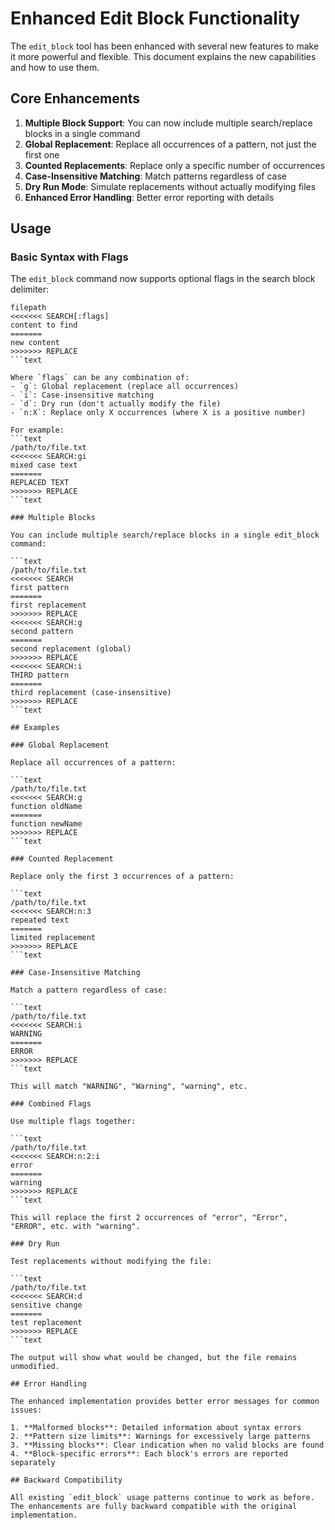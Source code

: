 # Enhanced Edit Block Functionality

The `edit_block` tool has been enhanced with several new features to make it more powerful and flexible. This document explains the new capabilities and how to use them.

## Core Enhancements

1. **Multiple Block Support**: You can now include multiple search/replace blocks in a single command
2. **Global Replacement**: Replace all occurrences of a pattern, not just the first one
3. **Counted Replacements**: Replace only a specific number of occurrences
4. **Case-Insensitive Matching**: Match patterns regardless of case
5. **Dry Run Mode**: Simulate replacements without actually modifying files
6. **Enhanced Error Handling**: Better error reporting with details

## Usage

### Basic Syntax with Flags

The `edit_block` command now supports optional flags in the search block delimiter:

```text
filepath
<<<<<<< SEARCH[:flags]
content to find
=======
new content
>>>>>>> REPLACE
```text

Where `flags` can be any combination of:
- `g`: Global replacement (replace all occurrences)
- `i`: Case-insensitive matching
- `d`: Dry run (don't actually modify the file)
- `n:X`: Replace only X occurrences (where X is a positive number)

For example:
```text
/path/to/file.txt
<<<<<<< SEARCH:gi
mixed case text
=======
REPLACED TEXT
>>>>>>> REPLACE
```text

### Multiple Blocks

You can include multiple search/replace blocks in a single edit_block command:

```text
/path/to/file.txt
<<<<<<< SEARCH
first pattern
=======
first replacement
>>>>>>> REPLACE
<<<<<<< SEARCH:g
second pattern
=======
second replacement (global)
>>>>>>> REPLACE
<<<<<<< SEARCH:i
THIRD pattern
=======
third replacement (case-insensitive)
>>>>>>> REPLACE
```text

## Examples

### Global Replacement

Replace all occurrences of a pattern:

```text
/path/to/file.txt
<<<<<<< SEARCH:g
function oldName
=======
function newName
>>>>>>> REPLACE
```text

### Counted Replacement

Replace only the first 3 occurrences of a pattern:

```text
/path/to/file.txt
<<<<<<< SEARCH:n:3
repeated text
=======
limited replacement
>>>>>>> REPLACE
```text

### Case-Insensitive Matching

Match a pattern regardless of case:

```text
/path/to/file.txt
<<<<<<< SEARCH:i
WARNING
=======
ERROR
>>>>>>> REPLACE
```text

This will match "WARNING", "Warning", "warning", etc.

### Combined Flags

Use multiple flags together:

```text
/path/to/file.txt
<<<<<<< SEARCH:n:2:i
error
=======
warning
>>>>>>> REPLACE
```text

This will replace the first 2 occurrences of "error", "Error", "ERROR", etc. with "warning".

### Dry Run

Test replacements without modifying the file:

```text
/path/to/file.txt
<<<<<<< SEARCH:d
sensitive change
=======
test replacement
>>>>>>> REPLACE
```text

The output will show what would be changed, but the file remains unmodified.

## Error Handling

The enhanced implementation provides better error messages for common issues:

1. **Malformed blocks**: Detailed information about syntax errors
2. **Pattern size limits**: Warnings for excessively large patterns
3. **Missing blocks**: Clear indication when no valid blocks are found
4. **Block-specific errors**: Each block's errors are reported separately

## Backward Compatibility

All existing `edit_block` usage patterns continue to work as before. The enhancements are fully backward compatible with the original implementation.
